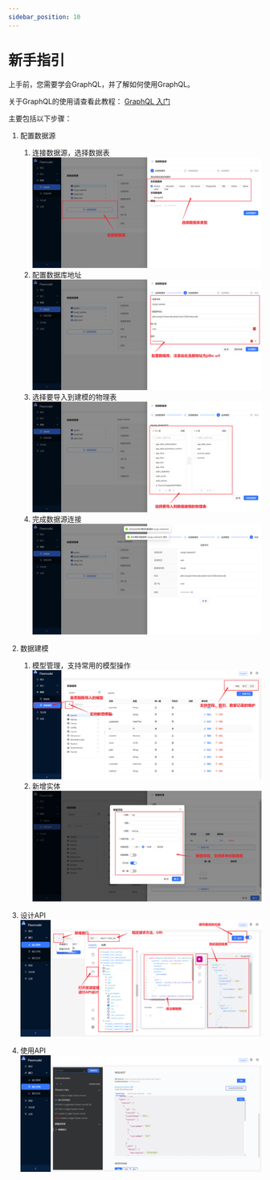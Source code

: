 ```yaml
---
sidebar_position: 10
---
```

# 新手指引

上手前，您需要学会GraphQL，并了解如何使用GraphQL。

关于GraphQL的使用请查看此教程： [GraphQL 入门](https://graphql.cn/learn/)

主要包括以下步骤：

1. 配置数据源
   1. 连接数据源，选择数据表
      ![](img/img.png)
   2. 配置数据库地址
      ![](img/img_1.png)
   3. 选择要导入到建模的物理表
      ![](img/img_2.png)
   4. 完成数据源连接
      ![](img/img_3.png)

2. 数据建模
   1. 模型管理，支持常用的模型操作
      ![](img/modeling.png)
   2. 新增实体
      ![](img/modeling_field.png)

3. 设计API
   ![](img/design.png)

4. 使用API
   ![](img/doc.png)

